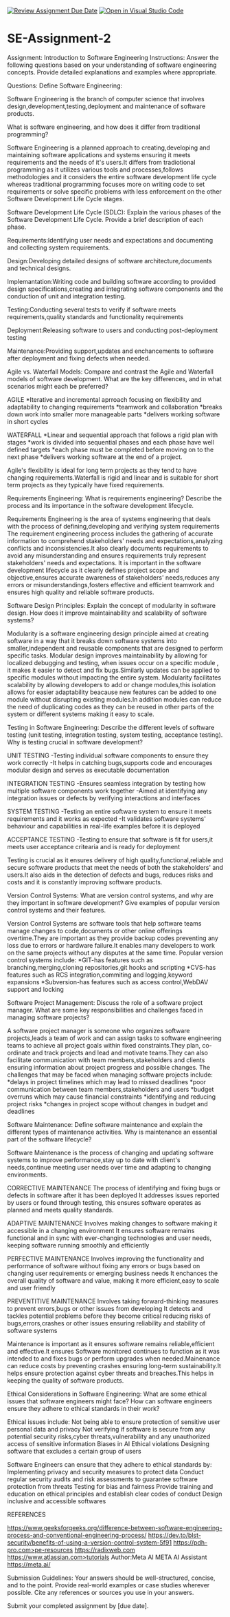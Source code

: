 [![Review Assignment Due Date](https://classroom.github.com/assets/deadline-readme-button-24ddc0f5d75046c5622901739e7c5dd533143b0c8e959d652212380cedb1ea36.svg)](https://classroom.github.com/a/-ucQIGTc)
[![Open in Visual Studio Code](https://classroom.github.com/assets/open-in-vscode-718a45dd9cf7e7f842a935f5ebbe5719a5e09af4491e668f4dbf3b35d5cca122.svg)](https://classroom.github.com/online_ide?assignment_repo_id=15244119&assignment_repo_type=AssignmentRepo)
# SE-Assignment-2
Assignment: Introduction to Software Engineering
Instructions:
Answer the following questions based on your understanding of software engineering concepts. Provide detailed explanations and examples where appropriate.

Questions:
Define Software Engineering:

Software Engineering is the branch of computer science that involves design,development,testing,deployment and maintenance of software products.

What is software engineering, and how does it differ from traditional programming?

Software Engineering is a planned approach to creating,developing and maintaining software applications and systems ensuring it meets requirements and the needs of it's users.It differs from tradiotional programming as it utilizes various tools and processes,follows methodologies and it considers the entire software development life cycle whereas traditional programming focuses more on writing code to set requirements or solve specific problems with less enforcement on the other Software Development Life Cycle stages.

Software Development Life Cycle (SDLC):
Explain the various phases of the Software Development Life Cycle. Provide a brief description of each phase.

Requirements:Identifying user needs and expectations and documenting and collecting system requirements.

Design:Developing detailed designs of software architecture,documents and technical designs.

Implemantation:Writing code and building software according to provided design specifications,creating and integrating software components and the conduction of unit and integration testing.

Testing:Conducting several tests to verify if software meets requirements,quality standards and functionality requirements

Deployment:Releasing software to users and conducting post-deployment testing

Maintenance:Providing support,updates and enchancements to software after deployment and fixing defects when needed.

Agile vs. Waterfall Models:
Compare and contrast the Agile and Waterfall models of software development. What are the key differences, and in what scenarios might each be preferred?

AGILE
*Iterative and incremental aprroach focusing on flexibility and adaptability to changing requirements
*teamwork and collaboration
*breaks down work into smaller more manageable parts 
*delivers working software in short cycles

WATERFALL
*Linear and sequential approach that follows a rigid plan with stages
*work is divided into sequential phases and each phase have well defined targets
*each phase must be completed before moving on to the next phase
*delivers working software at the end of a project.

Agile's flexibility is ideal for long term projects as they tend to have changing requirements.Waterfall is rigid and linear and is suitable for short term projects as they typically have fixed requirements.

Requirements Engineering:
What is requirements engineering? Describe the process and its importance in the software development lifecycle.

Requirements Engineering is the area of systems engineering that deals with the process of defining,developing and verifying system requirements 
The requirement engineering process includes the gathering of accurate information to comprehend stakeholders' needs and expectations,analyzing conflicts and inconsistencies.It also clearly documents requirements to avoid any misunderstanding and ensures requirements truly represent stakeholders' needs and expectations.
It is important in the software development lifecycle as it clearly defines project scope and objective,ensures accurate awareness of stakeholders' needs,reduces any errors or misunderstandings,fosters effective and efficient teamwork and ensures high quality and reliable software products.

Software Design Principles:
Explain the concept of modularity in software design. How does it improve maintainability and scalability of software systems?


Modularity is a software engineering design principle aimed at creating software in a way that it breaks down software systems into smaller,independent and reusable components that are designed to perform specific tasks.
Modular design improves maintainability by allowing for localized debugging and testing, when issues occur on a specific module , it makes it easier to detect and fix bugs.Similarly updates can be applied to specific modules without impacting the entire system.
Modularity facilitates scalability by allowing developers to add or change modules,this isolation allows for easier adaptability beacause new features can be added to one module without disrupting existing modules.In addition modules can reduce the need of duplicating codes as they can be reused in other parts of the system or different systems making it easy to scale.

Testing in Software Engineering:
Describe the different levels of software testing (unit testing, integration testing, system testing, acceptance testing). Why is testing crucial in software development?

UNIT TESTING
-Testing individual software components to ensure they work correctly
-It helps in catching bugs,supports code and encourages modular design and serves as executable documentation

INTEGRATION TESTING
-Ensures seamless integration by testing how multiple software components work together
-Aimed at identifying any integration issues or defects by verifying interactions and interfaces

SYSTEM TESTING
-Testing an entire software system to ensure it meets requirements and it works as expected
-It validates software systems' behaviour and capabilities in real-life examples before it is deployed

ACCEPTANCE TESTING
-Testing to ensure that software is fit for users,it meets user acceptance critearia and is ready for deployment

Testing is crucial as it ensures delivery of high quality,functional,reliable and secure software products that meet the needs of both the stakeholders' and users.It also aids in the detection of defects and bugs, reduces risks and costs and it is constantly improving software products.

Version Control Systems:
What are version control systems, and why are they important in software development? Give examples of popular version control systems and their features.

Version Control Systems are software tools that help software teams manage changes to code,documents or other online offerings overtime.They are important as they provide backup codes preventing any loss due to errors or hardware failure.It enables many developers to work on the same projects without any disputes at the same time.
Popular version control systems include:
*GIT-has features such as branching,merging,cloning repositories,git hooks and scripting
*CVS-has features such as RCS integration,commiting and logging,keyword expansions
*Subversion-has features such as access control,WebDAV support and locking 

Software Project Management:
Discuss the role of a software project manager. What are some key responsibilities and challenges faced in managing software projects?

A software project manager is someone who organizes software projects,leads a team of work and can assign tasks to software engineering teams to achieve all project goals within fixed constraints.They plan, co-ordinate and track projects and lead and motivate teams.They can also facilitate communication with team members,stakeholders and clients ensuring information about project progress and possible changes.
The challenges that may be faced when managing software projects include:
*delays in project timelines which may lead to missed deadlines
*poor communication between team members,stakeholders and users
*budget overruns which may cause financial constraints
*identifying and reducing project risks
*changes in project scope without changes in budget and deadlines

Software Maintenance:
Define software maintenance and explain the different types of maintenance activities. Why is maintenance an essential part of the software lifecycle?

Software Maintenance is the process of changing and updating software systems to improve performance,stay up  to date with client's needs,continue meeting user needs over time and adapting to changing environments.

CORRECTIVE MAINTENANCE
The process of identifying and fixing bugs or defects in software after it has been deployed
It addresses issues reported by users or found through testing, this ensures software operates as planned and meets quality standards.

ADAPTIVE MAINTENANCE
Involves making changes to software making it accessible in a changing environment
It ensures software remains functional and in sync with ever-changing technologies and user needs, keeping software running smoothly and efficiently

PERFECTIVE MAINTENANCE
Involves improving the functionality and performance of software without fixing any errors or bugs based on changing user requirements or emerging business needs
It enchances the overall quality of software and value, making it more efficient,easy to scale and user friendly

PREVENTITIVE MAINTENANCE
Involves taking forward-thinking measures to prevent errors,bugs or other issues from developing 
It detects and tackles potential problems before they become critical reducing risks of bugs,errors,crashes or other issues ensuring reliability and stability of software systems

Maintenance is important as it ensures software remains reliable,efficient and effective.It ensures Software monitored continues to function as it was intended to and fixes bugs or perform upgrades when needed.Mainenance can reduce costs by preventing crashes ensuring long-term sustainability.It helps ensure protection against cyber threats and breaches.This helps in keeping the quality of software products.

Ethical Considerations in Software Engineering:
What are some ethical issues that software engineers might face? How can software engineers ensure they adhere to ethical standards in their work?

Ethical issues include:
Not being able to ensure protection of sensitive user personal data and privacy
Not verifying if software is secure from any potential security risks,cyber threats,vulnerability and any unauthorized access of sensitive information
Biases in AI
Ethical violations
Designing software that excludes a certain group of users

Software Engineers can ensure that they adhere to ethical standards by:
Implementing privacy and security measures to protect data
Conduct regular security audits and risk assessments to guarantee software protection from threats
Testing for bias and fairness
Provide training and education on ethical principles and establish clear codes of conduct
Design inclusive and accessible softwares

REFERENCES

https://www.geeksforgeeks.org/difference-between-software-engineering-process-and-conventional-engineering-process/
https://dev.to/blst-security/benefits-of-using-a-version-control-system-5f91
https://pdh-pro.com>pe-resources
https://radixweb.com
https://www.atlassian.com>tutorials
Author:Meta AI
META AI Assistant https://meta.ai/

Submission Guidelines:
Your answers should be well-structured, concise, and to the point.
Provide real-world examples or case studies wherever possible.
Cite any references or sources you use in your answers.


Submit your completed assignment by [due date].
